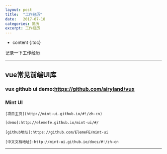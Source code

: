 ```yaml
---
layout: post
title:  "工作经历"
date:   2017-07-18
categories: 简历
excerpt: 工作经历
---
```


* content
{:toc}

记录一下工作经历

---

## 	vue常见前端UI库

### vux github ui demo:https://github.com/airyland/vux


### Mint UI

	[项目主页](http://mint-ui.github.io/#!/zh-cn)

	[demo]:http://elemefe.github.io/mint-ui/#/

	[github地址]:https://github.com/ElemeFE/mint-ui

	[中文文档地址]:http://mint-ui.github.io/docs/#!/zh-cn



---